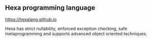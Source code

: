 ## Hexa programming language

https://hexalang.github.io

Hexa has strict nullability, enforced exception checking, safe metaprogramming and supports advanced object oriented techniques.
